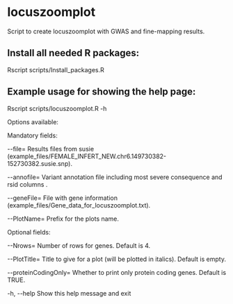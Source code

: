 # locuszoomplot

Script to create locuszoomplot with GWAS and fine-mapping results.

## Install all needed R packages:
Rscript scripts/Install_packages.R 

## Example usage for showing the help page:
Rscript scripts/locuszoomplot.R -h


Options available:


Mandatory fields:

--file=
		Results files from susie (example_files/FEMALE_INFERT_NEW.chr6.149730382-152730382.susie.snp).

--annofile=
		Variant annotation file including most severe consequence and rsid columns .

--geneFile=
		File with gene information (example_files/Gene_data_for_locuszoomplot.txt).

--PlotName=
		Prefix for the plots name.


Optional fields:

--Nrows=
		Number of rows for genes. Default is 4.

--PlotTitle=
		Title to give for a plot (will be plotted in italics). Default is empty.

--proteinCodingOnly=
		Whether to print only protein coding genes. Default is TRUE.

-h, --help
		Show this help message and exit
	

	
